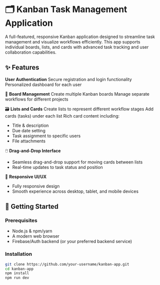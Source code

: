 # 🗂️ Kanban Task Management Application

A full-featured, responsive Kanban application designed to streamline task management and visualize workflows efficiently. This app supports individual boards, lists, and cards with advanced task tracking and user collaboration capabilities.

## ✨ Features
 **User Authentication**
 Secure registration and login functionality
 Personalized dashboard for each user

🧩 **Board Management**
Create multiple Kanban boards
Manage separate workflows for different projects

🗃️ **Lists and Cards**
Create lists to represent different workflow stages
Add cards (tasks) under each list
Rich card content including:
- Title & description
- Due date setting
- Task assignment to specific users
- File attachments

🖱️ **Drag-and-Drop Interface**
- Seamless drag-and-drop support for moving cards between lists
- Real-time updates to task status and position

📱 **Responsive UI/UX**
- Fully responsive design
- Smooth experience across desktop, tablet, and mobile devices

## 🚀 Getting Started

### Prerequisites

- Node.js & npm/yarn
- A modern web browser
- Firebase/Auth backend (or your preferred backend service)

### Installation

```bash
git clone https://github.com/your-username/kanban-app.git
cd kanban-app
npm install
npm run dev
